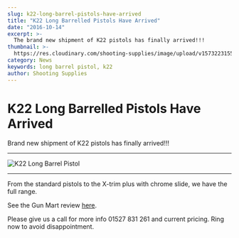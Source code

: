 ```yaml
---
slug: k22-long-barrel-pistols-have-arrived
title: "K22 Long Barrelled Pistols Have Arrived"
date: "2016-10-14"
excerpt: >-
  The brand new shipment of K22 pistols has finally arrived!!!
thumbnail: >-
  https://res.cloudinary.com/shooting-supplies/image/upload/v1573223155/guns/k22_GP.jpg
category: News
keywords: long barrel pistol, k22
author: Shooting Supplies
---
```


# **K22 Long Barrelled Pistols Have Arrived**

Brand new shipment of K22 pistols has finally arrived!!!

****

![K22 Long Barrel Pistol](https://res.cloudinary.com/shooting-supplies/image/upload/v1573223155/guns/k22_GP.jpg)

****

From the standard pistols to the X-trim plus with chrome slide, we have the full range.

See the Gun Mart review [here](https://www.gunmart.net/gun-reviews/firearms/pistols/grand-power-k22-x-trim-plus).

Please give us a call for more info 01527 831 261 and current pricing. Ring now to avoid disappointment.
